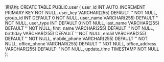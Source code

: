 表结构:
CREATE TABLE PUBLIC.user
(
    user_id INT AUTO_INCREMENT PRIMARY KEY NOT NULL,
    user_key VARCHAR(255) DEFAULT '' NOT NULL,
    group_id INT DEFAULT 0 NOT NULL,
    user_name VARCHAR(255) DEFAULT '' NOT NULL,
    user_type INT DEFAULT 0 NOT NULL,
    last_name VARCHAR(255) DEFAULT '' NOT NULL,
    first_name VARCHAR(255) DEFAULT '' NOT NULL,
    birthday VARCHAR(255) DEFAULT '' NOT NULL,
    email VARCHAR(255) DEFAULT '' NOT NULL,
    mobile_phone VARCHAR(255) DEFAULT '' NOT NULL,
    office_phone VARCHAR(255) DEFAULT '' NOT NULL,
    office_address VARCHAR(255) DEFAULT '' NOT NULL,
    update_time TIMESTAMP NOT NULL
);

